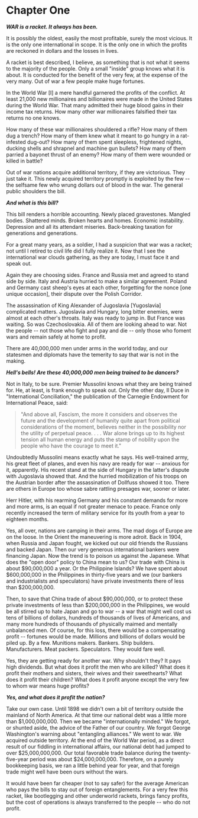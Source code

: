 # Chapter One

***WAR is a racket. It always has been.***

It is possibly the oldest, easily the most profitable, surely the most vicious. It is the only one
international in scope. It is the only one in which the profits are reckoned in dollars and the losses in
lives.

A racket is best described, I believe, as something that is not what it seems to the majority of the
people. Only a small "inside" group knows what it is about. It is conducted for the benefit of the
very few, at the expense of the very many. Out of war a few people make huge fortunes.

In the World War [I] a mere handful garnered the profits of the conflict. At least 21,000 new millionaires and billionaires were made in the United States during the World War. That many
admitted their huge blood gains in their income tax returns. How many other war millionaires
falsified their tax returns no one knows.

How many of these war millionaires shouldered a rifle? How many of them dug a trench? How
many of them knew what it meant to go hungry in a rat-infested dug-out? How many of them spent
sleepless, frightened nights, ducking shells and shrapnel and machine gun bullets? How many of
them parried a bayonet thrust of an enemy? How many of them were wounded or killed in battle?

Out of war nations acquire additional territory, if they are victorious. They just take it. This newly
acquired territory promptly is exploited by the few -- the selfsame few who wrung dollars out of
blood in the war. The general public shoulders the bill.

***And what is this bill?***

This bill renders a horrible accounting. Newly placed gravestones. Mangled bodies. Shattered
minds. Broken hearts and homes. Economic instability. Depression and all its attendant miseries.
Back-breaking taxation for generations and generations.

For a great many years, as a soldier, I had a suspicion that war was a racket; not until I retired to
civil life did I fully realize it. Now that I see the international war clouds gathering, as they are
today, I must face it and speak out.

Again they are choosing sides. France and Russia met and agreed to stand side by side. Italy and
Austria hurried to make a similar agreement. Poland and Germany cast sheep's eyes at each other,
forgetting for the nonce [one unique occasion], their dispute over the Polish Corridor.

The assassination of King Alexander of Jugoslavia [Yugoslavia] complicated matters. Jugoslavia
and Hungary, long bitter enemies, were almost at each other's throats. Italy was ready to jump in.
But France was waiting. So was Czechoslovakia. All of them are looking ahead to war. Not the
people -- not those who fight and pay and die -- only those who foment wars and remain safely at
home to profit.

There are 40,000,000 men under arms in the world today, and our statesmen and diplomats have the
temerity to say that war is not in the making.

***Hell's bells! Are these 40,000,000 men being trained to be dancers?***

Not in Italy, to be sure. Premier Mussolini knows what they are being trained for. He, at least, is
frank enough to speak out. Only the other day, Il Duce in "International Conciliation," the
publication of the Carnegie Endowment for International Peace, said:

> "And above all, Fascism, the more it considers and observes the future and the development of
> humanity quite apart from political considerations of the moment, believes neither in the
> possibility nor the utility of perpetual peace. . . . War alone brings up to its highest tension all
> human energy and puts the stamp of nobility upon the people who have the courage to meet it."

Undoubtedly Mussolini means exactly what he says. His well-trained army, his great fleet of
planes, and even his navy are ready for war -- anxious for it, apparently. His recent stand at the side
of Hungary in the latter's dispute with Jugoslavia showed that. And the hurried mobilization of his
troops on the Austrian border after the assassination of Dollfuss showed it too. There are others in
Europe too whose sabre rattling presages war, sooner or later.

Herr Hitler, with his rearming Germany and his constant demands for more and more arms, is an
equal if not greater menace to peace. France only recently increased the term of military service for 
its youth from a year to eighteen months.

Yes, all over, nations are camping in their arms. The mad dogs of Europe are on the loose. In the
Orient the maneuvering is more adroit. Back in 1904, when Russia and Japan fought, we kicked out
our old friends the Russians and backed Japan. Then our very generous international bankers were
financing Japan. Now the trend is to poison us against the Japanese. What does the "open door"
policy to China mean to us? Our trade with China is about $90,000,000 a year. Or the Philippine
Islands? We have spent about $600,000,000 in the Philippines in thirty-five years and we (our
bankers and industrialists and speculators) have private investments there of less than
$200,000,000.

Then, to save that China trade of about $90,000,000, or to protect these private investments of less
than $200,000,000 in the Philippines, we would be all stirred up to hate Japan and go to war -- a
war that might well cost us tens of billions of dollars, hundreds of thousands of lives of Americans,
and many more hundreds of thousands of physically maimed and mentally unbalanced men.
Of course, for this loss, there would be a compensating profit -- fortunes would be made. Millions
and billions of dollars would be piled up. By a few. Munitions makers. Bankers. Ship builders.
Manufacturers. Meat packers. Speculators. They would fare well.

Yes, they are getting ready for another war. Why shouldn't they? It pays high dividends.
But what does it profit the men who are killed? What does it profit their mothers and sisters, their
wives and their sweethearts? What does it profit their children?
What does it profit anyone except the very few to whom war means huge profits?

***Yes, and what does it profit the nation?***

Take our own case. Until 1898 we didn't own a bit of territory outside the mainland of North
America. At that time our national debt was a little more than $1,000,000,000. Then we became
"internationally minded." We forgot, or shunted aside, the advice of the Father of our country. We
forgot George Washington's warning about "entangling alliances." We went to war. We acquired
outside territory. At the end of the World War period, as a direct result of our fiddling in
international affairs, our national debt had jumped to over $25,000,000,000. Our total favorable
trade balance during the twenty-five-year period was about $24,000,000,000. Therefore, on a purely
bookkeeping basis, we ran a little behind year for year, and that foreign trade might well have been
ours without the wars.

It would have been far cheaper (not to say safer) for the average American who pays the bills to
stay out of foreign entanglements. For a very few this racket, like bootlegging and other underworld
rackets, brings fancy profits, but the cost of operations is always transferred to the people -- who do
not profit.
